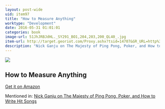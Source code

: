```yaml
---
layout: post-wide
uid: item97
title: "How to Measure Anything"
worktype: "Development"
date: 2016-05-31 01:01:01
categories: book
image-url: 51JhJRBJdHL._SY291_BO1,204,203,200_QL40_.jpg
item-url: http://target.georiot.com/Proxy.ashx?tsid=14707&GR_URL=http%3A%2F%2Fwww.amazon.com%2FHow-Measure-Anything-Intangibles-Business%2Fdp%2F1118539273%2F
description: "Nick Ganju on The Majesty of Ping Pong, Poker, and How to Write Hit Songs"
---
```

<a href="http://target.georiot.com/Proxy.ashx?tsid=14707&GR_URL=http%3A%2F%2Fwww.amazon.com%2FHow-Measure-Anything-Intangibles-Business%2Fdp%2F1118539273%2F" target="blank"><img src="../../../../img/thumbs/51JhJRBJdHL._SY291_BO1,204,203,200_QL40_.jpg" class="prod-img"></a>
<h2>How to Measure Anything</h2>
<p><a href="http://target.georiot.com/Proxy.ashx?tsid=14707&GR_URL=http%3A%2F%2Fwww.amazon.com%2FHow-Measure-Anything-Intangibles-Business%2Fdp%2F1118539273%2F" target="blank">Get it on Amazon</a><p>
<p>Mentioned in: <a href="http://fourhourworkweek.com/2014/11/21/nick-ganju/" target="blank">Nick Ganju on The Majesty of Ping Pong, Poker, and How to Write Hit Songs</a></p>
